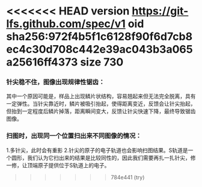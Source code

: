 <<<<<<< HEAD
version https://git-lfs.github.com/spec/v1
oid sha256:972f4b5f1c6128f90f6d7cb8ec4c30d708c442e39ac043b3a065a25616ff4373
size 730
=======
### 针尖稳不住，图像出现规律性锯齿：
其中一个原因可能是，样品上出现鳞片状结构，容易翘起来但无法完全脱离，具有一定弹性。当针尖靠近时，鳞片被吸引抬起，使得距离变近，反馈会让针尖抬起，但抬到一定程度后鳞片掉落，距离瞬间变大，反馈让针尖快速下降，最终导致锯齿图像。

### 扫图时，出现同一个位置扫出来不同图像的情况：
1.多针尖，此时会有重影
2.针尖的原子的电子轨道也会影响扫图结果。S轨道是一个圆形，我们认为它扫出来的结果是比较同性的，因此我们需要再扎一扎针尖，修一修，让顶端原子提供位于S轨道上的电子。
>>>>>>> 784e441 (try)
